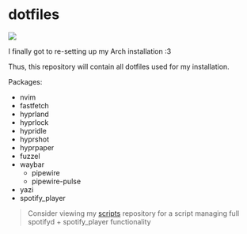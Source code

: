 # dotfiles
![](https://i.imgur.com/HlNWjRc.png)

I finally got to re-setting up my Arch installation :3

Thus, this repository will contain all dotfiles used for my installation.

Packages:
- nvim
- fastfetch
- hyprland
- hyprlock
- hypridle
- hyprshot
- hyprpaper
- fuzzel
- waybar
    - pipewire
    - pipewire-pulse
- yazi
- spotify_player
> Consider viewing my [scripts](https://github.com/vincetrain/scripts) repository for a script managing full spotifyd + spotify_player functionality
